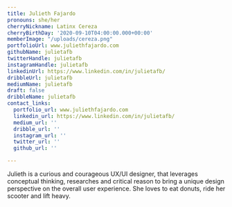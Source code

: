 ```yaml
---
title: Julieth Fajardo
pronouns: she/her
cherryNickname: Latinx Cereza
cherryBirthDay: '2020-09-10T04:00:00.000+00:00'
memberImage: "/uploads/cereza.png"
portfolioUrl: www.juliethfajardo.com
githubName: julietafb
twitterHandle: julietafb
instagramHandle: julietafb
linkedinUrl: https://www.linkedin.com/in/julietafb/
dribbleUrl: julietafb
mediumName: julietafb
draft: false
dribbleName: julietafb
contact_links:
  portfolio_url: www.juliethfajardo.com
  linkedin_url: https://www.linkedin.com/in/julietafb/
  medium_url: ''
  dribble_url: ''
  instagram_url: ''
  twitter_url: ''
  github_url: ''

---
```

Julieth is a curious and courageous UX/UI designer, that leverages conceptual thinking, researches and critical reason to bring a unique design perspective on the overall user experience. She loves to eat donuts, ride her scooter and lift heavy.